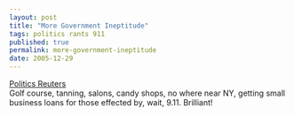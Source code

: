 ```yaml
---
layout: post
title: "More Government Ineptitude"
tags: politics rants 911
published: true
permalink: more-government-ineptitude
date: 2005-12-29
---
```


<a href="http://go.reuters.com/newsArticle.jhtml?type=politicsNews&storyID=10715964&src=rss/ElectionCoverage">Politics Reuters</a>  
Golf course, tanning, salons, candy shops, no where near NY, getting small business loans for those effected by, wait, 9.11.  Brilliant!
